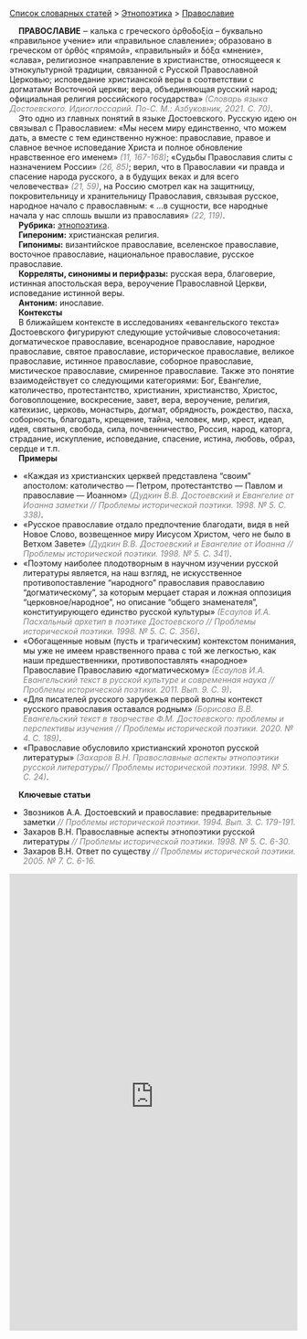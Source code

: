 <style>
st { color: Gray;
  font-style: italic;}
</style>

[Список словарных статей](https://thesaurus-dostoevsky.github.io/Thesaurus/) > [Этнопоэтика](ethnopoe.md) > [Православие](православие.md) 

&nbsp;&nbsp;&nbsp;&nbsp;**ПРАВОСЛАВИЕ**  ‒ калька с греческого ὀρθοδοξία – буквально «правильное учение» или «правильное славление»; образовано в греческом от ὀρθός «прямой», «правильный» и δόξα «мнение», «слава», религиозное «направление в христианстве,  относящееся к этнокультурной традиции, связанной с Русской Православной Церковью; исповедание христианской веры в соответствии  с догматами Восточной церкви; вера, объединяющая русский народ; официальная религия российского государства»  <st>(Словарь языка Достоевского. Идиоглоссарий. По-С. М.: Азбуковник, 2021. С. 70)</st>.  
&nbsp;&nbsp;&nbsp;&nbsp;Это одно из главных понятий в языке Достоевского. Русскую идею он связывал с Православием: «Мы несем миру единственно, что можем дать, а вместе с тем единственно нужное: православие, правое и славное вечное исповедание Христа и полное обновление нравственное его именем» <st>(11, 167-168)</st>; «Судьбы Православия слиты с назначением России» <st>(26, 85)</st>; верил, что в Православии «и правда и спасение народа русского, а в будущих веках и для всего человечества» <st>(21, 59)</st>, на Россию смотрел как на защитницу, покровительницу и хранительницу Православия, связывая русское, народное начало с православным: « …в сущности, все народные начала у нас сплошь вышли из православия»  <st>(22, 119)</st>.   
&nbsp;&nbsp;&nbsp;&nbsp;**Рубрика:** [этнопоэтика](ethnopoe.md).  
&nbsp;&nbsp;&nbsp;&nbsp;**Гипероним:** христианская религия.  
&nbsp;&nbsp;&nbsp;&nbsp;**Гипонимы:** византийское православие, вселенское православие, восточное православие, национальное православие, русское православие.  
&nbsp;&nbsp;&nbsp;&nbsp;**Корреляты, синонимы и перифразы:** русская вера, благоверие, истинная апостольская вера, вероучение Православной Церкви, исповедание истинной веры.  
&nbsp;&nbsp;&nbsp;&nbsp;**Антоним:** инославие.  
&nbsp;&nbsp;&nbsp;&nbsp;**Контексты**  
&nbsp;&nbsp;&nbsp;&nbsp;В ближайшем контексте в исследованиях «евангельского текста» Достоевского фигурируют следующие устойчивые словосочетания: догматическое православие, всенародное православие, народное православие,  святое православие, историческое православие, великое православие, истинное православие, соборное православие, мистическое  православие, смиренное православие. Также это понятие взаимодействует со следующими категориями: Бог, Евангелие, католичество, протестантство,  христианин, христианство, Христос, боговоплощение, воскресение, завет, вера, вероучение, религия,  катехизис, церковь, монастырь, догмат, обрядность, рождество, пасха, соборность, благодать, крещение, тайна, человек, мир, крест, идеал, идея, святыня, свобода, сила, почвенничество, Россия, народ, каторга, страдание,  искупление, исповедание, спасение, истина, любовь, образ, сердце и т.п.  <br>
&nbsp;&nbsp;&nbsp;&nbsp;**Примеры**  
* «Каждая из христианских церквей представлена “своим” апостолом: католичество — Петром, протестантство — Павлом и православие — Иоанном» <st>(Дудкин В.В. Достоевский и Евангелие от Иоанна заметки // Проблемы исторической поэтики. 1998. № 5. С. 338)</st>. 
* «Русское православие отдало предпочтение благодати, видя в ней Новое Слово, возвещенное миру Иисусом Христом, чего не было в Ветхом Завете» <st>(Дудкин В.В. Достоевский и Евангелие от Иоанна // Проблемы исторической поэтики. 1998. № 5. С. 341)</st>. 
* «Поэтому наиболее плодотворным в научном изучении русской литературы является, на наш взгляд, не искусственное противопоставление “народного” православия православию “догматическому”, за которым мерцает старая и ложная оппозиция “церковное/народное”, но описание “общего знаменателя”, конституирующего единство русской культуры» <st>(Есаулов И.А.  Пасхальный архетип в поэтике Достоевского // Проблемы исторической поэтики. 1998. № 5. С. С. 356)</st>.
* «Обогащенные новым (пусть и трагическим) контекстом понимания, мы уже не имеем нравственного права с той же легкостью, как наши предшественники, противопоставлять «народное» Православие Православию «догматическому» <st>(Есаулов И.А. Евангельский текст в русской культуре и современная наука // Проблемы исторической поэтики. 2011. Вып. 9. С. 9)</st>.
* «Для писателей русского зарубежья первой волны контекст русского православия оставался родным» <st>(Борисова В.В. Евангельский текст в творчестве Ф.М. Достоевского: проблемы и перспективы изучения // Проблемы исторической поэтики. 2020. № 4. С. 189)</st>.
* «Православие обусловило христианский хронотоп русской литературы» <st>(Захаров В.Н. Православные аспекты этнопоэтики русской литературы// Проблемы исторической поэтики. 1998. № 5. С. 24)</st>.
  
&nbsp;&nbsp;&nbsp;&nbsp;**Ключевые статьи**  
* Звозников А.А. Достоевский и православие: предварительные заметки <st>// Проблемы исторической поэтики. 1994. Вып. 3. С. 179-191. </st>
* Захаров В.Н. Православные аспекты этнопоэтики русской литературы <st>// Проблемы исторической поэтики. 1998. № 5. С. 6-30.</st>
* Захаров В.Н. Ответ по существу <st>// Проблемы исторической поэтики. 2005. № 7. С. 6-16.</st>

<iframe src="https://thesaurus-dostoevsky.github.io/nk/православие.html" style="border:0px;width:100%;height:800px" allowfullscreen="true" webkitallowfullscreen="true" mozallowfullscreen="true">
